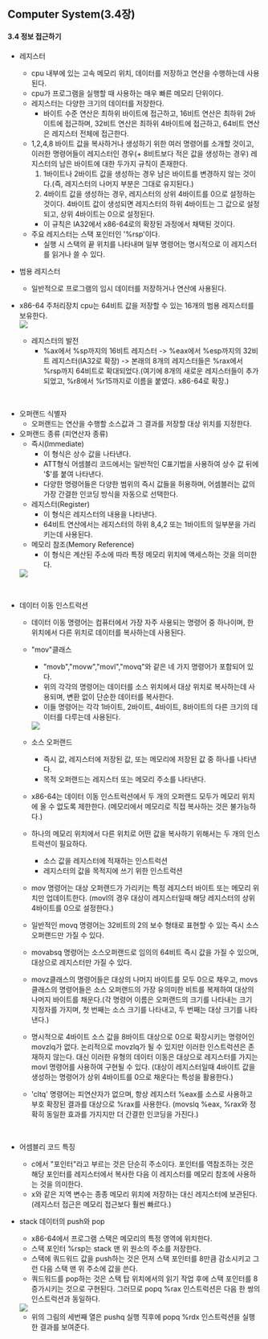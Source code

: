 ## Computer System(3.4장)

#### 3.4 정보 접근하기   
* 레지스터   
    * cpu 내부에 있는 고속 메모리 위치, 데이터를 저장하고 연산을 수행하는데 사용된다.  
    * cpu가 프로그램을 실행할 때 사용하는 매우 빠른 메모리 단위이다.  
    * 레지스터는 다양한 크기의 데이터를 저장한다.  
        * 바이트 수준 연산은 최하위 바이트에 접근하고, 16비트 연산은 최하위 2바이트에 접근하며, 32비트 연산은 최하위 4바이트에 접근하고, 64비트 연산은 레지스터 전체에 접근한다.  
    * 1,2,4,8 바이트 값을 복사하거나 생성하기 위한 여러 명령어를 소개할 것이고, 이러한 명령어들이 레지스터인 경우(+ 8비트보다 적은 값을 생성하는 경우) 레지스터의 남은 바이트에 대한 두가지 규칙이 존재한다.   
        1) 1바이트나 2바이트 값을 생성하는 경우 남은 바이트를 변경하지 않는 것이다.(즉, 레지스터의 나머지 부분은 그대로 유지된다.)   
        2) 4바이트 값을 생성하는 경우, 레지스터의 상위 4바이트를 0으로 설정하는 것이다. 4바이트 값이 생성되면 레지스터의 하위 4바이트는 그 값으로 설정되고, 상위 4바이트는 0으로 설정된다.  
        * 이 규칙은 IA32에서 x86-64로의 확장된 과정에서 채택된 것이다.   
    * 주요 레지스터는 스택 포인터인 '%rsp'이다.  
        * 실행 시 스택의 끝 위치를 나타내며 일부 명령어는 명시적으로 이 레지스터를 읽거나 쓸 수 있다.   
* 범용 레지스터  
    * 일반적으로 프로그램의 임시 데이터를 저장하거나 연산에 사용된다.   
* x86-64 주처리장치 cpu는 64비트 값을 저장할 수 있는 16개의 범용 레지스터를 보유한다.    
    <img src="./img/image5.png">   

    * 레지스터의 발전  
        * %ax에서 %sp까지의 16비트 레지스터 -> %eax에서 %esp까지의 32비트 레지스터(IA32로 확장) -> 본래의 8개의 레지스터들은 %rax에서 %rsp까지 64비트로 확대되었다.(여기에 8개의 새로운 레지스터들이 추가되었고, %r8에서 %r15까지로 이름을 붙였다. x86-64로 확장.)   
<br/>

* 오퍼랜드 식별자     
    * 오퍼랜드는 연산을 수행할 소스값과 그 결과를 저장할 대상 위치를 지정한다.   
* 오퍼랜드 종류 (피연산자 종류)    
    * 즉시(Immediate)   
        * 이 형식은 상수 값을 나타낸다.   
        * ATT형식 어셈블리 코드에서는 일반적인 C표기법을 사용하여 상수 값 뒤에 '$'를 붙여 나타낸다.   
        * 다양한 명령어들은 다양한 범위의 즉시 값들을 허용하며, 어셈블러는 값의 가장 간결한 인코딩 방식을 자동으로 선택한다.   
    * 레지스터(Register)   
        * 이 형식은 레지스터의 내용을 나타낸다.  
        * 64비트 연산에서는 레지스터의 하위 8,4,2 또는 1바이트의 일부분을 가리키는데 사용된다.   
    * 메모리 참조(Memory Reference)  
        * 이 형식은 계산된 주소에 따라 특정 메모리 위치에 액세스하는 것을 의미한다.   
    <img src="./img/image6.png">   


<br/>
        
* 데이터 이동 인스트럭션   
    * 데이터 이동 명령어는 컴퓨터에서 가장 자주 사용되는 명령어 중 하나이며, 한 위치에서 다른 위치로 데이터를 복사하는데 사용된다.  
    * "mov"클래스  
        * "movb","movw","movl","movq"와 같은 네 가지 명령어가 포함되어 있다.   
        * 위의 각각의 명령어는 데이터를 소스 위치에서 대상 위치로 복사하는데 사용되며, 변환 없이 단순한 데이터를 복사한다.   
        * 이들 명령어는 각각 1바이트, 2바이트, 4바이트, 8바이트의 다른 크기의 데이터를 다루는데 사용된다.   
        <img src="./img/image7.png">   

    * 소스 오퍼랜드  
        * 즉시 값, 레지스터에 저장된 값, 또는 메모리에 저장된 값 중 하나를 나타낸다.  
        * 목적 오퍼랜드는 레지스터 또는 메모리 주소를 나타낸다.  
    * x86-64는 데이터 이동 인스트럭션에서 두 개의 오퍼랜드 모두가 메모리 위치에 올 수 없도록 제한한다. (메모리에서 메모리로 직접 복사하는 것은 불가능하다.)  
    * 하나의 메모리 위치에서 다른 위치로 어떤 값을 복사하기 위해서는 두 개의 인스트럭션이 필요하다.  
        * 소스 값을 레지스터에 적재하는 인스트럭션  
        * 레지스터의 값을 목적지에 쓰기 위한 인스트럭션  
    * mov 명령어는 대상 오퍼랜드가 가리키는 특정 레지스터 바이트 또는 메모리 위치만 업데이트한다. (movl의 경우 대상이 레지스터일때 해당 레지스터의 상위 4바이트를 0으로 설정한다.)    
    * 일반적인 movq 명령어는 32비트의 2의 보수 형태로 표현할 수 있는 즉시 소스 오퍼랜드만 가질 수 있다.  
    * movabsq 명령어는 소스오퍼랜드로 임의의 64비트 즉시 값을 가질 수 있으며, 대상으로 레지스터만 가질 수 있다.  
    * movz클래스의 명령어들은 대상의 나머지 바이트를 모두 0으로 채우고, movs클래스의 명령어들은 소스 오퍼랜드의 가장 유의미한 비트를 복제하여 대상의 나머지 바이트를 채운다.(각 명령어 이름은 오퍼랜드의 크기를 나타내는 크기 지정자를 가지며, 첫 번째는 소스 크기를 나타내고, 두 번째는 대상 크기를 나타낸다.)    
    * 명시적으로 4바이트 소스 값을 8바이트 대상으로 0으로 확장시키는 명령어인 movzlq가 없다. 논리적으로 movzlq가 될 수 있지만 이러한 인스트럭션은 존재하지 않는다. 대신 이러한 유형의 데이터 이동은 대상으로 레지스터를 가지는 movl 명령어를 사용하여 구현될 수 있다. (대상이 레지스터일때 4바이트 값을 생성하는 명령어가 상위 4바이트를 0으로 채운다는 특성을 활용한다.)   
    * 'cltq' 명령어는 피연산자가 없으며, 항상 레지스터 %eax를 소스로 사용하고 부호 확장된 결과를 대상으로 %rax를 사용한다. (movslq %eax, %rax와 정확히 동일한 효과를 가지지만 더 간결한 인코딩을 가진다.)    

<br/>   
   
* 어셈블리 코드 특징  
    * c에서 "포인터"라고 부르는 것은 단순히 주소이다. 포인터를 역참조하는 것은 해당 포인터를 레지스터에서 복사한 다음 이 레지스터를 메모리 참조에 사용하는 것을 의미한다.   
    * x와 같은 지역 변수는 종종 메모리 위치에 저장하는 대신 레지스터에 보관된다.(레지스터 접근은 메모리 접근보다 훨씬 빠르다.)    

* stack 데이터의 push와 pop   
    * x86-64에서 프로그램 스택은 메모리의 특정 영역에 위치한다.  
    * 스택 포인터 %rsp는 stack 맨 위 원소의 주소를 저장한다.  
    * 스택에 쿼드워드 값을 push하는 것은 먼저 스택 포인터를 8만큼 감소시키고 그런 다음 스택 맨 위 주소에 값을 쓴다.  
    * 쿼드워드를 pop하는 것은 스택 탑 위치에서의 읽기 작업 후에 스택 포인터를 8 증가시키는 것으로 구현된다. 그러므로 popq %rax 인스트럭션은 다음 한 쌍의 인스트럭션과 동일하다.   
    <img src="./img/image8.png">   

    * 위의 그림의 세번째 열은 pushq 실행 직후에 popq %rdx 인스트럭션을 실행한 결과를 보여준다.     




